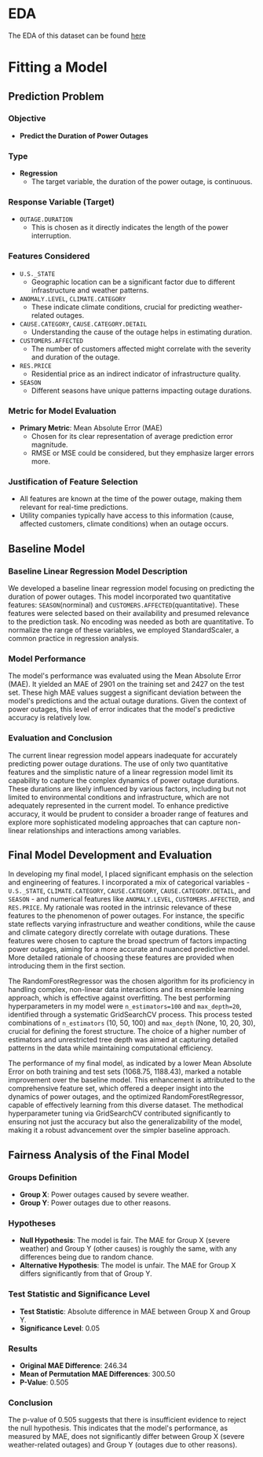 # EDA

The EDA of this dataset can be found [here](https://anananan116.github.io/US_Power_Outage_Analysis/)

# Fitting a Model

## Prediction Problem

### Objective

- **Predict the Duration of Power Outages**

### Type

- **Regression**
  - The target variable, the duration of the power outage, is continuous.

### Response Variable (Target)

- `OUTAGE.DURATION`
  - This is chosen as it directly indicates the length of the power interruption.

### Features Considered

- `U.S._STATE`
  - Geographic location can be a significant factor due to different infrastructure and weather patterns.
- `ANOMALY.LEVEL`, `CLIMATE.CATEGORY`
  - These indicate climate conditions, crucial for predicting weather-related outages.
- `CAUSE.CATEGORY`, `CAUSE.CATEGORY.DETAIL`
  - Understanding the cause of the outage helps in estimating duration.
- `CUSTOMERS.AFFECTED`
  - The number of customers affected might correlate with the severity and duration of the outage.
- `RES.PRICE`
  - Residential price as an indirect indicator of infrastructure quality.
- `SEASON`
  - Different seasons have unique patterns impacting outage durations.

### Metric for Model Evaluation

- **Primary Metric**: Mean Absolute Error (MAE)
  - Chosen for its clear representation of average prediction error magnitude.
  - RMSE or MSE could be considered, but they emphasize larger errors more.

### Justification of Feature Selection

- All features are known at the time of the power outage, making them relevant for real-time predictions.
- Utility companies typically have access to this information (cause, affected customers, climate conditions) when an outage occurs.

## Baseline Model

### Baseline Linear Regression Model Description

We developed a baseline linear regression model focusing on predicting the duration of power outages. This model incorporated two quantitative features: `SEASON`(norminal) and `CUSTOMERS.AFFECTED`(quantitative). These features were selected based on their availability and presumed relevance to the prediction task. No encoding was needed as both are quantitative. To normalize the range of these variables, we employed StandardScaler, a common practice in regression analysis.

### Model Performance

The model's performance was evaluated using the Mean Absolute Error (MAE). It yielded an MAE of 2901 on the training set and 2427 on the test set. These high MAE values suggest a significant deviation between the model's predictions and the actual outage durations. Given the context of power outages, this level of error indicates that the model's predictive accuracy is relatively low.

### Evaluation and Conclusion

The current linear regression model appears inadequate for accurately predicting power outage durations. The use of only two quantitative features and the simplistic nature of a linear regression model limit its capability to capture the complex dynamics of power outage durations. These durations are likely influenced by various factors, including but not limited to environmental conditions and infrastructure, which are not adequately represented in the current model. To enhance predictive accuracy, it would be prudent to consider a broader range of features and explore more sophisticated modeling approaches that can capture non-linear relationships and interactions among variables.

## Final Model Development and Evaluation

In developing my final model, I placed significant emphasis on the selection and engineering of features. I incorporated a mix of categorical variables - `U.S._STATE`, `CLIMATE.CATEGORY`, `CAUSE.CATEGORY`, `CAUSE.CATEGORY.DETAIL`, and `SEASON` - and numerical features like `ANOMALY.LEVEL`, `CUSTOMERS.AFFECTED`, and `RES.PRICE`. My rationale was rooted in the intrinsic relevance of these features to the phenomenon of power outages. For instance, the specific state reflects varying infrastructure and weather conditions, while the cause and climate category directly correlate with outage durations. These features were chosen to capture the broad spectrum of factors impacting power outages, aiming for a more accurate and nuanced predictive model. More detailed rationale of choosing these features are provided when introducing them in the first section.

The RandomForestRegressor was the chosen algorithm for its proficiency in handling complex, non-linear data interactions and its ensemble learning approach, which is effective against overfitting. The best performing hyperparameters in my model were `n_estimators=100` and `max_depth=20`, identified through a systematic GridSearchCV process. This process tested combinations of `n_estimators` (10, 50, 100) and `max_depth` (None, 10, 20, 30), crucial for defining the forest structure. The choice of a higher number of estimators and unrestricted tree depth was aimed at capturing detailed patterns in the data while maintaining computational efficiency.

The performance of my final model, as indicated by a lower Mean Absolute Error on both training and test sets (1068.75,
 1188.43), marked a notable improvement over the baseline model. This enhancement is attributed to the comprehensive feature set, which offered a deeper insight into the dynamics of power outages, and the optimized RandomForestRegressor, capable of effectively learning from this diverse dataset. The methodical hyperparameter tuning via GridSearchCV contributed significantly to ensuring not just the accuracy but also the generalizability of the model, making it a robust advancement over the simpler baseline approach.

## Fairness Analysis of the Final Model

### Groups Definition

- **Group X**: Power outages caused by severe weather.
- **Group Y**: Power outages due to other reasons.

### Hypotheses

- **Null Hypothesis**: The model is fair. The MAE for Group X (severe weather) and Group Y (other causes) is roughly the same, with any differences being due to random chance.
- **Alternative Hypothesis**: The model is unfair. The MAE for Group X differs significantly from that of Group Y.

### Test Statistic and Significance Level

- **Test Statistic**: Absolute difference in MAE between Group X and Group Y.
- **Significance Level**: 0.05

### Results

- **Original MAE Difference**: 246.34
- **Mean of Permutation MAE Differences**: 300.50
- **P-Value**: 0.505

### Conclusion

The p-value of 0.505 suggests that there is insufficient evidence to reject the null hypothesis. This indicates that the model's performance, as measured by MAE, does not significantly differ between Group X (severe weather-related outages) and Group Y (outages due to other reasons).
